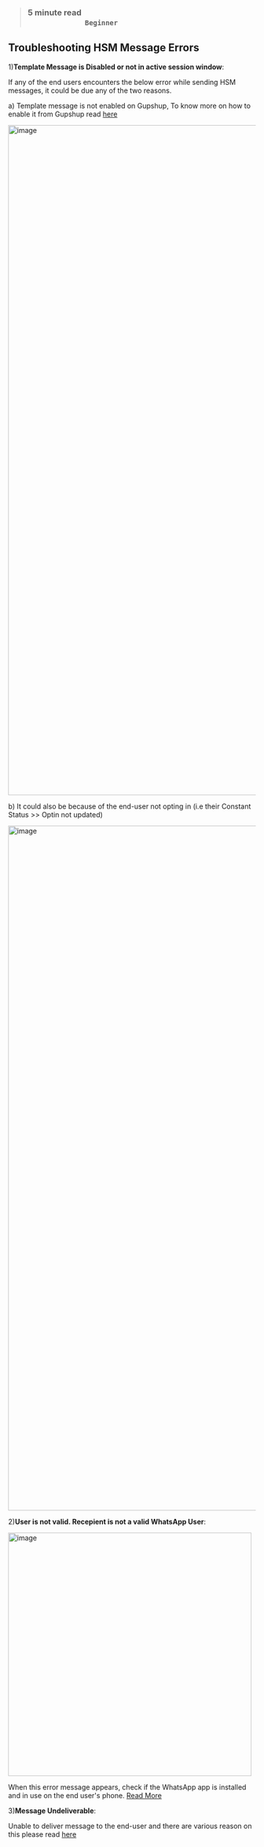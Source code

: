 > ### **5 minute read &nbsp; &nbsp; &nbsp; &nbsp; &nbsp; &nbsp; &nbsp; &nbsp; &nbsp; &nbsp; &nbsp; &nbsp; &nbsp; &nbsp; &nbsp; &nbsp; &nbsp; &nbsp; &nbsp; &nbsp; &nbsp; &nbsp; &nbsp; &nbsp; &nbsp; &nbsp; &nbsp; &nbsp; &nbsp; &nbsp; &nbsp; &nbsp; &nbsp; &nbsp; &nbsp; &nbsp; &nbsp; &nbsp; &nbsp; &nbsp; &nbsp; &nbsp; &nbsp; &nbsp; &nbsp; &nbsp; &nbsp; &nbsp; &nbsp; &nbsp; &nbsp; &nbsp; &nbsp; &nbsp; &nbsp; &nbsp; &nbsp; &nbsp; &nbsp; &nbsp; `Beginner`**

## Troubleshooting HSM Message Errors

1)**Template Message is Disabled or not in active session window**:

If any of the end users encounters the below error while sending HSM messages, it could be due any of the two reasons.

a) Template message is not enabled on Gupshup, To know more on how to enable it from Gupshup read [here](https://glific.github.io/docs/docs/Onboarding/Setup%20an%20organisation%20on%20GupShup/)

<img width="1363" alt="image" src="https://github.com/user-attachments/assets/ee889bfc-adbe-4296-93d5-126224e19625"/>

b) It could also be because of the end-user not opting in (i.e their Constant Status >> Optin not updated)
 
<img width="1393" alt="image" src="https://github.com/user-attachments/assets/f7560b2e-656d-485e-9855-4ddf3070af28" />

2)**User is not valid. Recepient is not a valid WhatsApp User**:

<img width="495" alt="image" src="https://github.com/user-attachments/assets/566e9e97-d141-4011-b7a2-897b4bea81b5"/>

When this error message appears, check if the WhatsApp app is installed and in use on the end user's phone. [Read More](https://glific.github.io/docs/docs/Product%20Features/Flows/Others/Configure%20Optin%20&%20Optout%20preferences%20in%20Glific/)

3)**Message Undeliverable**:

Unable to deliver message  to the end-user and there are various reason on this please read [here](https://developers.facebook.com/docs/whatsapp/cloud-api/support/error-codes/)
